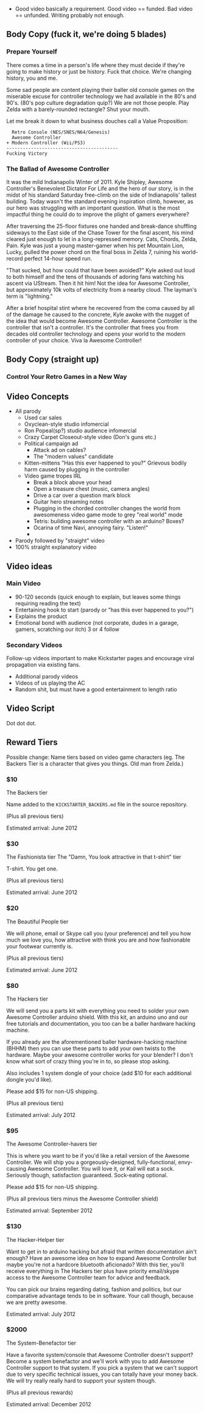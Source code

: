 * Good video basically a requirement. Good video == funded. Bad video == unfunded. Writing probably not enough.

## Body Copy (fuck it, we're doing 5 blades)

### Prepare Yourself

There comes a time in a person's life where they must decide if they're going
to make history or just be history. Fuck that choice. We're changing history, you and me. 

Some sad people are content playing their baller old console games on the
miserable excuse for controller technology we had available in the 80's and
90's. (80's pop culture degradation quip?) We are not those people. Play Zelda with a barely-rounded rectangle? Shut
your mouth.

Let me break it down to what business douches call a Value Proposition:

	  Retro Console (NES/SNES/N64/Genesis)
	  Awesome Controller
	+ Modern Controller (Wii/PS3) 
	-----------------------------------------
	Fucking Victory

### The Ballad of Awesome Controller

It was the mild Indianapolis Winter of 2011. Kyle Shipley, Awesome Controller's Benevolent
Dictator For Life and the hero of our story, is in the midst of his standard Saturday free-climb 
on the side of Indianapolis' tallest building. Today wasn't the standard
evening inspiration climb, however, as our hero was struggling with an
important question. What is the most impactful thing he could do to improve the
plight of gamers everywhere?

After traversing the 25-floor fixtures one handed and break-dance shuffling sideways to the East side of
the Chase Tower for the final ascent, his mind cleared just enough to let in a
long-repressed memory. Cats, Chords, Zelda, Pain. Kyle was just a young
master-gamer when his pet Mountain Lion, Lucky, pulled the power chord on
the final boss in Zelda 7, ruining his world-record perfect 14-hour speed run. 

"That sucked, but how could that have been avoided?" Kyle asked out loud to
both himself and the tens of thousands of adoring fans watching his ascent via
UStream. Then it hit him! Not the idea for Awesome Controller, but approximately
10k volts of electricity from a nearby cloud. The layman's term is "lightning."

After a brief hospital stint where he recovered from the coma caused by all of
the damage he caused to the concrete, Kyle awoke with the nugget of the idea
that would become Awesome Controller. Awesome Controller is the controller that isn't a controller.
It's the controller that frees you from decades old controller technology and
opens your world to the modern controller of your choice. Viva la Awesome
Controller!

## Body Copy (straight up)

### Control Your Retro Games in a New Way



## Video Concepts

* All parody
  * Used car sales
  * Oxyclean-style studio infomercial
  * Ron Popeal(sp?) studio audience infomercial
  * Crazy Carpet Closeout-style video (Don's guns etc.)
  * Political campaign ad
    * Attack ad on cables?
    * The "modern values" candidate
  * Kitten-mittens "Has this ever happened to you?" Grievous bodily harm caused by plugging in the controller
  * Video game tropes IRL
    * Break a block above your head
    * Open a treasure chest (music, camera angles)
    * Drive a car over a question mark block
    * Guitar hero streaming notes
    * Plugging in the chorded controller changes the world from awesomeness video game mode to grey "real world" mode
    * Tetris: building awesome controller with an arduino? Boxes?
    * Ocarina of time Navi, annoying fairy. "Listen!"
    * 
* Parody followed by "straight" video
* 100% straight explanatory video

## Video ideas

### Main Video
 * 90-120 seconds (quick enough to explain, but leaves some things requiring reading the text)
 * Entertaining hook to start (parody or "has this ever happened to you?")
 * Explains the product
 * Emotional bond with audience (not corporate, dudes in a garage, gamers, scratching our itch)
3 or 4 follow

### Secondary Videos

Follow-up videos important to make Kickstarter pages and encourage viral propagation via existing fans.

* Additional parody videos
* Videos of us playing the AC
* Random shit, but must have a good entertainment to length ratio

## Video Script

Dot dot dot.

## Reward Tiers

Possible change: Name tiers based on video game characters 
(eg. The Backers Tier is a character that gives you things. Old man from Zelda.)

### $10
The Backers tier

Name added to the `KICKSTARTER_BACKERS.md` file in the source repository.

(Plus all previous tiers)

Estimated arrival: June 2012


### $30
The Fashionista tier
The "Damn, You look attractive in that t-shirt" tier

T-shirt. You get one.

(Plus all previous tiers)

Estimated arrival: June 2012

### $20
The Beautiful People tier

We will phone, email or Skype call you (your preference) and tell you how much
we love you, how attractive with think you are and how fashionable your
footwear currently is.  

(Plus all previous tiers)

Estimated arrival: June 2012

### $80
The Hackers tier

We will send you a parts kit with everything you need to solder your own
Awesome Controller arduino shield. With this kit, an arduino uno and our free
tutorials and documentation, you too can be a baller hardware hacking machine.

If you already are the aforementioned baller hardware-hacking machine (BHHM)
then you can use these parts to add your own twists to the hardware. Maybe your
awesome controller works for your blender? I don't know what sort of crazy
thing you're in to, so please stop asking. 

Also includes 1 system dongle of your choice (add $10 for each additional
dongle you'd like).

Please add $15 for non-US shipping.

(Plus all previous tiers)

Estimated arrival: July 2012

### $95
The Awesome Controller-havers tier

This is where you want to be if you'd like a retail version of the Awesome
Controller. We will ship you a gorgeously-designed, fully-functional,
envy-causing Awesome Controller. You will love it, or Kail will
eat a sock. Seriously though, satisfaction guaranteed. Sock-eating optional.

Please add $15 for non-US shipping.

(Plus all previous tiers minus the Awesome Controller shield)

Estimated arrival: September 2012

### $130
The Hacker-Helper tier

Want to get in to arduino hacking but afraid that written documentation ain't
enough? Have an awesome idea on how to expand Awesome Controller but maybe
you're not a hardcore bluetooth aficionado? With this tier, you'll receive
everything in The Hackers tier plus have priority email/skype access to the
Awesome Controller team for advice and feedback. 

You can pick our brains regarding dating, fashion and politics, but our comparative
advantage tends to be in software. Your call though, because we are pretty
awesome.

Estimated arrival: July 2012

### $2000
The System-Benefactor tier

Have a favorite system/console that Awesome Controller doesn't support? Become
a system benefactor and we'll work with you to add Awesome Controller support
to that system. If you pick a system that we can't support due to very specific
technical issues, you can totally have your money back. We will try really
really hard to support your system though.

(Plus all previous rewards)

Estimated arrival: December 2012
